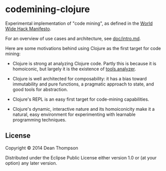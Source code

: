 # codemining-clojure

Experimental implementation of "code mining", as defined in the
[World Wide Hack Manifesto](https://github.com/WorldWideHack/manifesto).

For an overview of use cases and architecture, see [doc/intro.md](doc/intro.md).

Here are some motivations behind using Clojure as the first target for code mining:

* Clojure is strong at analyzing Clojure code. Partly this is because it is homoiconic, 
  but largely it is the existence of [tools.analyzer](https://github.com/clojure/tools.analyzer).

* Clojure is well architected for composability: it has a bias toward immutability and pure
  functions, a pragmatic approach to state, and good tools for abstraction.

* Clojure's REPL is an easy first target for code-mining capabilities.

* Clojure's dynamic, interactive nature and its homoiconicity make it a natural, easy
  environment for experimenting with learnable programming techniques.

## License

Copyright © 2014 Dean Thompson

Distributed under the Eclipse Public License either version 1.0 or (at
your option) any later version.
